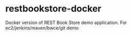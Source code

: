# restbookstore-docker
Docker version of REST Book Store demo application.
For ec2/jenkins/maven/bwce/git demo
